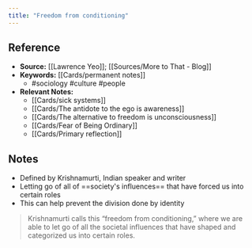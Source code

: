 ```yaml
---
title: "Freedom from conditioning"
---
```

## Reference
- **Source:** [[Lawrence Yeo]]; [[Sources/More to That - Blog]]
- **Keywords:** [[Cards/permanent notes]]
	- #sociology #culture #people 
- **Relevant Notes:**
	- [[Cards/sick systems]]
	- [[Cards/The antidote to the ego is awareness]]
	- [[Cards/The alternative to freedom is unconsciousness]]
	- [[Cards/Fear of Being Ordinary]]
	- [[Cards/Primary reflection]]
## Notes
- Defined by Krishnamurti, Indian speaker and writer
- Letting go of all of ==society's influences== that have forced us into certain roles
- This can help prevent the division done by identity 

> Krishnamurti calls this “freedom from conditioning,” where we are able to let go of all the societal influences that have shaped and categorized us into certain roles.